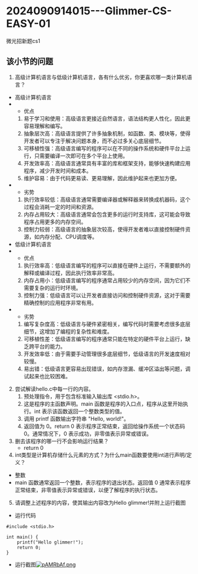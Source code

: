 # 2024090914015---Glimmer-CS-EASY-01
微光招新题cs1
## 该小节的问题
1. 高级计算机语言与低级计算机语言，各有什么优劣，你更喜欢哪一类计算机语言？
+ 高级计算机语言
+ +  优点
  1. 易于学习和使用：高级语言更接近自然语言，语法结构更人性化，因此更容易理解和编写。
  2. 抽象层次高：高级语言提供了许多抽象机制，如函数、类、模块等，使得开发者可以专注于解决问题本身，而不必过多关心底层细节。
  3. 可移植性强：高级语言编写的程序可以在不同的操作系统和硬件平台上运行，只需要编译一次即可在多个平台上使用。
  4. 开发效率高：高级语言通常具有丰富的库和框架支持，能够快速构建应用程序，减少开发时间和成本。
  5. 维护容易：由于代码更易读、更易理解，因此维护起来也更加方便。
+ + 劣势
  1. 执行效率较低：高级语言通常需要编译器或解释器来转换成机器码，这个过程会消耗一定的时间和资源。
  2. 内存占用较大：高级语言通常会包含更多的运行时支持库，这可能会导致程序占用更多的内存空间。
  3. 控制力较弱：高级语言的抽象层次较高，使得开发者难以直接控制硬件资源，如内存分配、CPU调度等。
+ 低级计算机语言
+ + 优点
  1. 执行效率高：低级语言编写的程序可以直接在硬件上运行，不需要额外的解释或编译过程，因此执行效率非常高。
  2. 内存占用小：低级语言编写的程序通常占用较少的内存空间，因为它们不需要复杂的运行时环境。
  3. 控制力强：低级语言可以让开发者直接访问和控制硬件资源，这对于需要精确控制的应用程序非常有用。
+ + 劣势
  1. 编写复杂度高：低级语言与硬件紧密相关，编写代码时需要考虑很多底层细节，这增加了编程的复杂性和难度。
  2. 可移植性差：低级语言编写的程序通常只能在特定的硬件平台上运行，缺乏跨平台的能力。
  3. 开发效率低：由于需要手动管理很多底层细节，低级语言的开发速度相对较慢。
  4. 易出错：低级语言更容易出现错误，如内存泄漏、缓冲区溢出等问题，调试起来也比较困难。
2. 尝试解读hello.c中每一行的内容。
   1. 预处理指令，用于包含标准输入输出库 <stdio.h>。
   2.  这是程序的主函数声明。main 函数是程序的入口点，程序从这里开始执行。int 表示该函数返回一个整数类型的值。
   3.  调用 printf 函数输出字符串 "Hello, world!"。
   4.  返回值为 0。return 0 表示程序正常结束，返回给操作系统一个状态码 0。通常情况下，0 表示成功，非零值表示异常或错误。
3. 删去该程序的哪一行不会影响运行结果？
   - return 0
4. int类型是计算机存储什么元素的方式？为什么main函数要使用int进行声明/定义？
+ 整数
+ main 函数通常返回一个整数，表示程序的退出状态。返回值 0 通常表示程序正常结束，非零值表示异常或错误，以便了解程序的执行状态。
5. 请调整上述程序的内容，使其输出内容改为Hello glimmer!并附上运行截图
+ 运行代码
```
#include <stdio.h>

int main() {
    printf("Hello glimmer!");
    return 0;
}
```
+ 运行截图[![pAMRbAf.png](https://s21.ax1x.com/2024/09/22/pAMRbAf.png)](https://imgse.com/i/pAMRbAf)